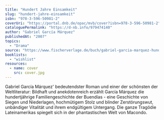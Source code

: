 ```yaml
---
title: "Hundert Jahre Einsamkeit"
slug: "hundert-jahre-einsamkeit"
isbn: "978-3-596-50981-2"
coverUri: "https://portal.dnb.de/opac/mvb/cover?isbn=978-3-596-50981-2"
cataloguePermalink: "https://d-nb.info/979474140"
author: "Gabriel García Márquez"
publishedAt: "2007"
topics:
  - "Drama"
source: "https://www.fischerverlage.de/buch/gabriel-garcia-marquez-hundert-jahre-einsamkeit-9783596509812"
booklists:
  - "wishlist"
resources:
  - name: cover
    src: cover.jpg
---
```

Gabriel García Márquez' bedeutendster Roman und einer der schönsten der 
Weltliteratur: Bildhaft und anekdotenreich erzählt García Márquez die 
hundertjährige Familiengeschichte der Buendías - eine Geschichte von Siegen 
und Niederlagen, hochmütigem Stolz und blinder Zerstörungswut, unbändiger 
Vitalität und ihrem endgültigem Untergang. Die ganze Tragödie Lateinamerikas 
spiegelt sich in der phantastischen Welt von Macondo.